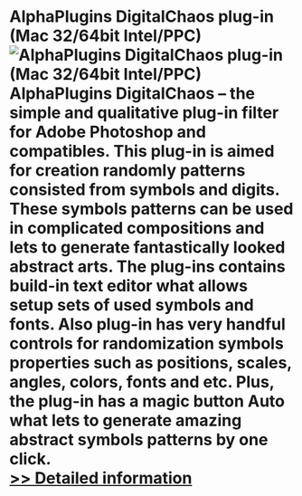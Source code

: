 # AlphaPlugins DigitalChaos plug-in (Mac 32/64bit Intel/PPC)<br />![AlphaPlugins DigitalChaos plug-in (Mac 32/64bit Intel/PPC)](https://mycommerce.akamaized.net/api/pimages/P300693655/BIG/300693655.JPG)<br />AlphaPlugins DigitalChaos – the simple and qualitative plug-in filter for Adobe Photoshop and compatibles. This plug-in is aimed for creation randomly patterns consisted from symbols and digits. These symbols patterns can be used in complicated compositions and lets to generate fantastically looked abstract arts. The plug-ins contains build-in text editor what allows setup sets of used symbols and fonts. Also plug-in has very handful controls for randomization symbols properties such as positions, scales, angles, colors, fonts and etc. Plus, the plug-in has a magic button Auto what lets to generate amazing abstract symbols patterns by one click.<br />[>> Detailed information](https://secure.shareit.com/shareit/product.html?productid=300693655&affiliateid=200057808)